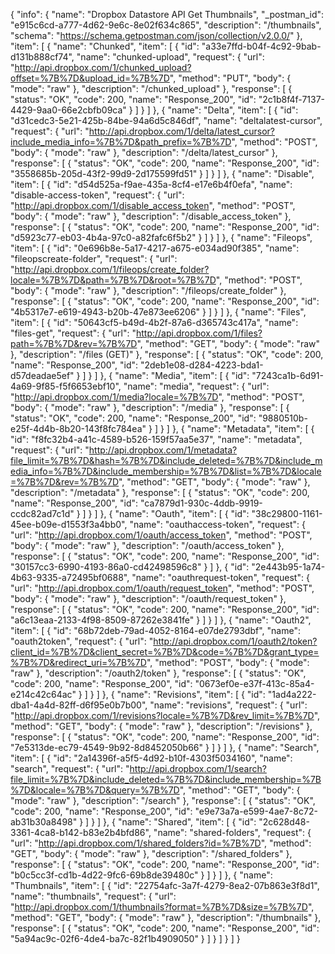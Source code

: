 {
  "info": {
    "name": "Dropbox Datastore API Get Thumbnails",
    "_postman_id": "e915c6cd-a777-4d62-9e6c-8e02f634c865",
    "description": "/thumbnails",
    "schema": "https://schema.getpostman.com/json/collection/v2.0.0/"
  },
  "item": [
    {
      "name": "Chunked",
      "item": [
        {
          "id": "a33e7ffd-b04f-4c92-9bab-d131b888cf74",
          "name": "chunked-upload",
          "request": {
            "url": "http://api.dropbox.com/1/chunked_upload?offset=%7B%7D&upload_id=%7B%7D",
            "method": "PUT",
            "body": {
              "mode": "raw"
            },
            "description": "/chunked_upload"
          },
          "response": [
            {
              "status": "OK",
              "code": 200,
              "name": "Response_200",
              "id": "2c1b8f4f-7137-4429-9aa0-66e2cbfb09ca"
            }
          ]
        }
      ]
    },
    {
      "name": "Delta",
      "item": [
        {
          "id": "d31cedc3-5e21-425b-84be-94a6d5c846df",
          "name": "deltalatest-cursor",
          "request": {
            "url": "http://api.dropbox.com/1/delta/latest_cursor?include_media_info=%7B%7D&path_prefix=%7B%7D",
            "method": "POST",
            "body": {
              "mode": "raw"
            },
            "description": "/delta/latest_cursor"
          },
          "response": [
            {
              "status": "OK",
              "code": 200,
              "name": "Response_200",
              "id": "3558685b-205d-43f2-99d9-2d175599fd51"
            }
          ]
        }
      ]
    },
    {
      "name": "Disable",
      "item": [
        {
          "id": "d54d525a-f9ae-435a-8cf4-e17e6b4f0efa",
          "name": "disable-access-token",
          "request": {
            "url": "http://api.dropbox.com/1/disable_access_token",
            "method": "POST",
            "body": {
              "mode": "raw"
            },
            "description": "/disable_access_token"
          },
          "response": [
            {
              "status": "OK",
              "code": 200,
              "name": "Response_200",
              "id": "d5923c77-eb03-4b4a-97c0-a82fafc6f5b2"
            }
          ]
        }
      ]
    },
    {
      "name": "Fileops",
      "item": [
        {
          "id": "0e696b8e-5a17-4217-a675-e034ad90f385",
          "name": "fileopscreate-folder",
          "request": {
            "url": "http://api.dropbox.com/1/fileops/create_folder?locale=%7B%7D&path=%7B%7D&root=%7B%7D",
            "method": "POST",
            "body": {
              "mode": "raw"
            },
            "description": "/fileops/create_folder"
          },
          "response": [
            {
              "status": "OK",
              "code": 200,
              "name": "Response_200",
              "id": "4b5317e7-e619-4943-b20b-47e873ee6206"
            }
          ]
        }
      ]
    },
    {
      "name": "Files",
      "item": [
        {
          "id": "50643cf5-b49d-4b2f-87a6-d365743c417a",
          "name": "files-get",
          "request": {
            "url": "http://api.dropbox.com/1/files?path=%7B%7D&rev=%7B%7D",
            "method": "GET",
            "body": {
              "mode": "raw"
            },
            "description": "/files (GET)"
          },
          "response": [
            {
              "status": "OK",
              "code": 200,
              "name": "Response_200",
              "id": "2deb1e08-d284-4223-bda1-d57deadae5ef"
            }
          ]
        }
      ]
    },
    {
      "name": "Media",
      "item": [
        {
          "id": "7243ca1b-6d91-4a69-9f85-f5f6653ebf10",
          "name": "media",
          "request": {
            "url": "http://api.dropbox.com/1/media?locale=%7B%7D",
            "method": "POST",
            "body": {
              "mode": "raw"
            },
            "description": "/media"
          },
          "response": [
            {
              "status": "OK",
              "code": 200,
              "name": "Response_200",
              "id": "9880510b-e25f-4d4b-8b20-143f8fc784ea"
            }
          ]
        }
      ]
    },
    {
      "name": "Metadata",
      "item": [
        {
          "id": "f8fc32b4-a41c-4589-b526-159f57aa5e37",
          "name": "metadata",
          "request": {
            "url": "http://api.dropbox.com/1/metadata?file_limit=%7B%7D&hash=%7B%7D&include_deleted=%7B%7D&include_media_info=%7B%7D&include_membership=%7B%7D&list=%7B%7D&locale=%7B%7D&rev=%7B%7D",
            "method": "GET",
            "body": {
              "mode": "raw"
            },
            "description": "/metadata"
          },
          "response": [
            {
              "status": "OK",
              "code": 200,
              "name": "Response_200",
              "id": "ca7879d1-930c-4ddb-9919-ccdc82ad7c1d"
            }
          ]
        }
      ]
    },
    {
      "name": "Oauth",
      "item": [
        {
          "id": "38c29800-1161-45ee-b09e-d1553f3a4bb0",
          "name": "oauthaccess-token",
          "request": {
            "url": "http://api.dropbox.com/1/oauth/access_token",
            "method": "POST",
            "body": {
              "mode": "raw"
            },
            "description": "/oauth/access_token"
          },
          "response": [
            {
              "status": "OK",
              "code": 200,
              "name": "Response_200",
              "id": "30157cc3-6990-4193-86a0-cd42498596c8"
            }
          ]
        },
        {
          "id": "2e443b95-1a74-4b63-9335-a72495bf0688",
          "name": "oauthrequest-token",
          "request": {
            "url": "http://api.dropbox.com/1/oauth/request_token",
            "method": "POST",
            "body": {
              "mode": "raw"
            },
            "description": "/oauth/request_token"
          },
          "response": [
            {
              "status": "OK",
              "code": 200,
              "name": "Response_200",
              "id": "a6c13eaa-2133-4f98-8509-87262e3841fe"
            }
          ]
        }
      ]
    },
    {
      "name": "Oauth2",
      "item": [
        {
          "id": "68b72deb-79ad-4052-8164-e07de2793dbf",
          "name": "oauth2token",
          "request": {
            "url": "http://api.dropbox.com/1/oauth2/token?client_id=%7B%7D&client_secret=%7B%7D&code=%7B%7D&grant_type=%7B%7D&redirect_uri=%7B%7D",
            "method": "POST",
            "body": {
              "mode": "raw"
            },
            "description": "/oauth2/token"
          },
          "response": [
            {
              "status": "OK",
              "code": 200,
              "name": "Response_200",
              "id": "0673ef0e-e37f-413c-85a4-e214c42c64ac"
            }
          ]
        }
      ]
    },
    {
      "name": "Revisions",
      "item": [
        {
          "id": "1ad4a222-dba1-4a4d-82ff-d6f95e0b7b00",
          "name": "revisions",
          "request": {
            "url": "http://api.dropbox.com/1/revisions?locale=%7B%7D&rev_limit=%7B%7D",
            "method": "GET",
            "body": {
              "mode": "raw"
            },
            "description": "/revisions"
          },
          "response": [
            {
              "status": "OK",
              "code": 200,
              "name": "Response_200",
              "id": "7e5313de-ec79-4549-9b92-8d8452050b66"
            }
          ]
        }
      ]
    },
    {
      "name": "Search",
      "item": [
        {
          "id": "2a14396f-a5f5-4d92-b10f-4303f5034160",
          "name": "search",
          "request": {
            "url": "http://api.dropbox.com/1/search?file_limit=%7B%7D&include_deleted=%7B%7D&include_membership=%7B%7D&locale=%7B%7D&query=%7B%7D",
            "method": "GET",
            "body": {
              "mode": "raw"
            },
            "description": "/search"
          },
          "response": [
            {
              "status": "OK",
              "code": 200,
              "name": "Response_200",
              "id": "e9e73a7a-e599-4ae7-8c72-ab31b30a8498"
            }
          ]
        }
      ]
    },
    {
      "name": "Shared",
      "item": [
        {
          "id": "2c628d48-3361-4ca8-b142-b83e2b4bfd86",
          "name": "shared-folders",
          "request": {
            "url": "http://api.dropbox.com/1/shared_folders?id=%7B%7D",
            "method": "GET",
            "body": {
              "mode": "raw"
            },
            "description": "/shared_folders"
          },
          "response": [
            {
              "status": "OK",
              "code": 200,
              "name": "Response_200",
              "id": "b0c5cc3f-cd1b-4d22-9fc6-69b8de39480c"
            }
          ]
        }
      ]
    },
    {
      "name": "Thumbnails",
      "item": [
        {
          "id": "22754afc-3a7f-4279-8ea2-07b863e3f8d1",
          "name": "thumbnails",
          "request": {
            "url": "http://api.dropbox.com/1/thumbnails?format=%7B%7D&size=%7B%7D",
            "method": "GET",
            "body": {
              "mode": "raw"
            },
            "description": "/thumbnails"
          },
          "response": [
            {
              "status": "OK",
              "code": 200,
              "name": "Response_200",
              "id": "5a94ac9c-02f6-4de4-ba7c-82f1b4909050"
            }
          ]
        }
      ]
    }
  ]
}